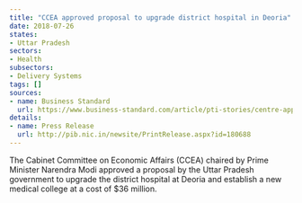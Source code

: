 ```yaml
---
title: "CCEA approved proposal to upgrade district hospital in Deoria"
date: 2018-07-26
states:
- Uttar Pradesh
sectors:
- Health
subsectors:
- Delivery Systems
tags: []
sources:
- name: Business Standard
  url: https://www.business-standard.com/article/pti-stories/centre-approves-new-medical-college-in-up-s-deoria-118071801074_1.html
details:
- name: Press Release
  url: http://pib.nic.in/newsite/PrintRelease.aspx?id=180688
---
```


The Cabinet Committee on Economic Affairs (CCEA) chaired by Prime Minister Narendra Modi approved a proposal by the Uttar Pradesh government to upgrade the district hospital at Deoria and establish a new medical college at a cost of $36 million.

